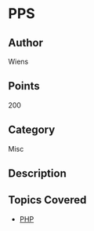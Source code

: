 # PPS
## Author
Wiens
## Points
200
## Category
Misc
## Description

## Topics Covered

- [PHP](/web-exploitation/php/what-is-php/)
